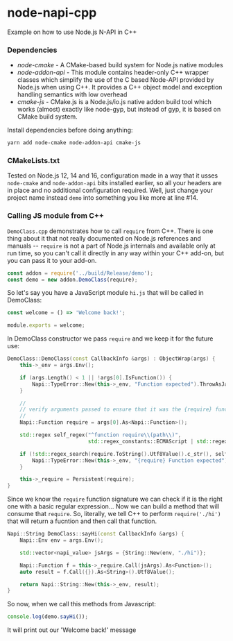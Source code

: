 # node-napi-cpp
Example on how to use Node.js N-API in C++

### Dependencies

- *node-cmake* - A CMake-based build system for Node.js native modules
- *node-addon-api* - This module contains header-only C++ wrapper classes which simplify the use of the C based Node-API provided by Node.js when using C++. It provides a C++ object model and exception handling semantics with low overhead
- *cmake-js* - CMake.js is a Node.js/io.js native addon build tool which works (almost) exactly like node-gyp, but instead of gyp, it is based on CMake build system.

Install dependencies before doing anything:

```sh
yarn add node-cmake node-addon-api cmake-js
```

### CMakeLists.txt

Tested on Node.js 12, 14 and 16, configuration made in a way that it usses `node-cmake` and `node-addon-api` bits installed earlier, so all your headers are in place and no additional configuration required. Well, just change your project name instead `demo` into something you like more at line #14.

### Calling JS module from C++

`DemoClass.cpp` demonstrates how to call `require` from C++. There is one thing about it that not really documented on Node.js references and manuals -- `require` is not a part of Node.js internals and available only at run time, so you can't call it directly in any way within your C++ add-on, but you can pass it to your add-on.

```js
const addon = require('../build/Release/demo');
const demo = new addon.DemoClass(require);
```

So let's say you have a JavaScript module `hi.js` that will be called in DemoClass:

```js
const welcome = () => 'Welcome back!';

module.exports = welcome;
```

In DemoClass constructor we pass `require` and we keep it for the future use:

```cpp
DemoClass::DemoClass(const CallbackInfo &args) : ObjectWrap(args) {
    this->_env = args.Env();

    if (args.Length() < 1 || !args[0].IsFunction()) {
        Napi::TypeError::New(this->_env, "Function expected").ThrowAsJavaScriptException();
    }

    //
    // verify arguments passed to ensure that it was the {require} function that was sent as an ergument
    //
    Napi::Function require = args[0].As<Napi::Function>();

    std::regex self_regex("^function require\\(path\\)",
                          std::regex_constants::ECMAScript | std::regex_constants::icase);

    if (!std::regex_search(require.ToString().Utf8Value().c_str(), self_regex)) {
        Napi::TypeError::New(this->_env, "{require} Function expected").ThrowAsJavaScriptException();
    }

    this->_require = Persistent(require);
}
```

Since we know the `require` function signature we can check if it is the right one with a basic regular expression... Now we can build a method that will consume that `require`. So, literally, we tell C++ to perform `require('./hi')` that will return a fucntion and then call that function.


```cpp
Napi::String DemoClass::sayHi(const CallbackInfo &args) {
    Napi::Env env = args.Env();

    std::vector<napi_value> jsArgs = {String::New(env, "./hi")};

    Napi::Function f = this->_require.Call(jsArgs).As<Function>();
    auto result = f.Call({}).As<String>().Utf8Value();

    return Napi::String::New(this->_env, result);
}
```

So now, when we call this methods from Javascript:

```js
console.log(demo.sayHi());
```

It will print out our 'Welcome back!' message
